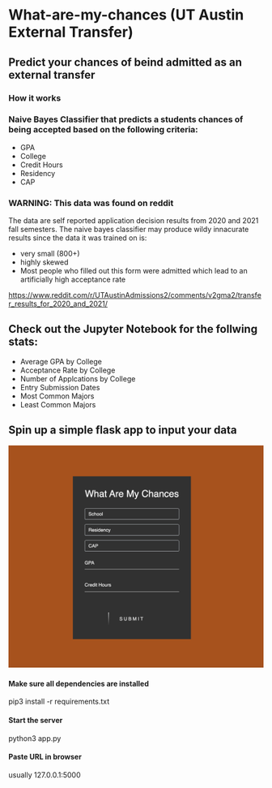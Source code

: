 # What-are-my-chances (UT Austin External Transfer)

## Predict your chances of beind admitted as an external transfer

### How it works

### Naive Bayes Classifier that predicts a students chances of being accepted based on the following criteria:

- GPA
- College
- Credit Hours
- Residency
- CAP 



### WARNING: This data was found on reddit 

  The data are self reported application decision results from 2020 and 2021 fall semesters. 
  The naive bayes classifier may produce wildy innacurate results since the data it was trained on is:
  - very small (800+)
  - highly skewed
   - Most people who filled out this form were admitted which lead to an artificially high acceptance rate
  
  

  https://www.reddit.com/r/UTAustinAdmissions2/comments/v2gma2/transfer_results_for_2020_and_2021/


## Check out the Jupyter Notebook for the follwing stats:

- Average GPA by College
- Acceptance Rate by College
- Number of Applcations by College
- Entry Submission Dates
- Most Common Majors
- Least Common Majors


## Spin up a simple flask app to input your data

![Screenshot](websiteImage.png)

#### Make sure all dependencies are installed 
  pip3 install -r requirements.txt
  
#### Start the server
  python3 app.py
  
#### Paste URL in browser

  usually 127.0.0.1:5000
  
 

  

